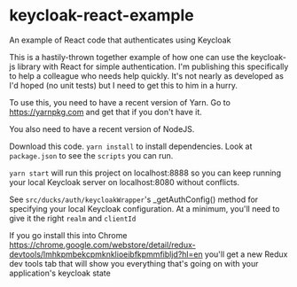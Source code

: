 # keycloak-react-example
An example of React code that authenticates using Keycloak

This is a hastily-thrown together example of how one can use the keycloak-js library with React for
simple authentication.  I'm publishing this specifically to help a colleague who needs help
quickly.  It's not nearly as developed as I'd hoped (no unit tests) but I need to get this
to him in a hurry.

To use this, you need to have a recent version of Yarn.
Go to https://yarnpkg.com and get that if you don't have it.

You also need to have a recent version of NodeJS.

Download this code.
`yarn install` to install dependencies.
Look at `package.json` to see the `scripts` you can run.

`yarn start` will run this project on localhost:8888 so you can keep running your
local Keycloak server on localhost:8080 without conflicts.

See `src/ducks/auth/keycloakWrapper`'s _getAuthConfig() method for specifying your
local Keycloak configuration.  At a minimum, you'll need to give it the right `realm`
and `clientId`

If you go install this into Chrome
https://chrome.google.com/webstore/detail/redux-devtools/lmhkpmbekcpmknklioeibfkpmmfibljd?hl=en
you'll get a new Redux dev tools tab that will show you everything that's going on
with your application's keycloak state
